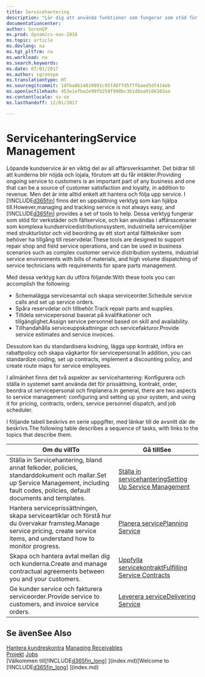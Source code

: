 ```yaml
---
title: Servicehantering
description: "Lär dig att använda funktioner som fungerar som stöd för verkstäder och fältservice."
documentationcenter: 
author: SorenGP
ms.prod: dynamics-nav-2018
ms.topic: article
ms.devlang: na
ms.tgt_pltfrm: na
ms.workload: na
ms.search.keywords: 
ms.date: 07/01/2017
ms.author: sgroespe
ms.translationtype: HT
ms.sourcegitcommit: 1dfba8b14019991c95f40ffd5f7fbaed5df414eb
ms.openlocfilehash: 453e1efba2e99fb259f998bc3b1d8aa9166383aa
ms.contentlocale: sv-se
ms.lasthandoff: 12/01/2017

---
```

# <a name="service-management"></a><span data-ttu-id="b2052-103">Servicehantering</span><span class="sxs-lookup"><span data-stu-id="b2052-103">Service Management</span></span>
<span data-ttu-id="b2052-104">Löpande kundservice är en viktig del av all affärsverksamhet. Det bidrar till att kunderna blir nöjda och lojala, förutom att du får intäkter.</span><span class="sxs-lookup"><span data-stu-id="b2052-104">Providing ongoing service to customers is an important part of any business and one that can be a source of customer satisfaction and loyalty, in addition to revenue.</span></span> <span data-ttu-id="b2052-105">Men det är inte alltid enkelt att hantera och följa upp service. I [!INCLUDE[d365fin](includes/d365fin_md.md)] finns det en uppsättning verktyg som kan hjälpa till.</span><span class="sxs-lookup"><span data-stu-id="b2052-105">However,managing and tracking service is not always easy, and [!INCLUDE[d365fin](includes/d365fin_md.md)] provides a set of tools to help.</span></span> <span data-ttu-id="b2052-106">Dessa verktyg fungerar som stöd för verkstäder och fältservice, och kan användas i affärsscenarier som komplexa kundservicedistributionssystem, industriella servicemiljöer med strukturlistor och vid beordring av ett stort antal fälttekniker som behöver ha tillgång till reservdelar.</span><span class="sxs-lookup"><span data-stu-id="b2052-106">These tools are designed to support repair shop and field service operations, and can be used in business scenarios such as complex customer service distribution systems, industrial service environments with bills of materials, and high volume dispatching of service technicians with requirements for spare parts management.</span></span>  

 <span data-ttu-id="b2052-107">Med dessa verktyg kan du utföra följande:</span><span class="sxs-lookup"><span data-stu-id="b2052-107">With these tools you can accomplish the following:</span></span>  

* <span data-ttu-id="b2052-108">Schemalägga servicesamtal och skapa serviceorder.</span><span class="sxs-lookup"><span data-stu-id="b2052-108">Schedule service calls and set up service orders.</span></span>  
* <span data-ttu-id="b2052-109">Spåra reservdelar och tillbehör.</span><span class="sxs-lookup"><span data-stu-id="b2052-109">Track repair parts and supplies.</span></span>  
* <span data-ttu-id="b2052-110">Tilldela servicepersonal baserat på kvalifikationer och tillgänglighet.</span><span class="sxs-lookup"><span data-stu-id="b2052-110">Assign service personnel based on skill and availability.</span></span>  
* <span data-ttu-id="b2052-111">Tillhandahålla serviceuppskattningar och servicefakturor.</span><span class="sxs-lookup"><span data-stu-id="b2052-111">Provide service estimates and service invoices.</span></span>  

<span data-ttu-id="b2052-112">Dessutom kan du standardisera kodning, lägga upp kontrakt, införa en rabattpolicy och skapa vägkartor för servicepersonal.</span><span class="sxs-lookup"><span data-stu-id="b2052-112">In addition, you can standardize coding, set up contracts, implement a discounting policy, and create route maps for service employees.</span></span>  

<span data-ttu-id="b2052-113">I allmänhet finns det två aspekter av servicehantering: Konfigurera och ställa in systemet samt använda det för prissättning, kontrakt, order, beordra ut servicepersonal och finplanera.</span><span class="sxs-lookup"><span data-stu-id="b2052-113">In general, there are two aspects to service management: configuring and setting up your system, and using it for pricing, contracts, orders, service personnel dispatch, and job scheduler.</span></span>  

<span data-ttu-id="b2052-114">I följande tabell beskrivs en serie uppgifter, med länkar till de avsnitt där de beskrivs.</span><span class="sxs-lookup"><span data-stu-id="b2052-114">The following table describes a sequence of tasks, with links to the topics that describe them.</span></span>   

|<span data-ttu-id="b2052-115">**Om du vill**</span><span class="sxs-lookup"><span data-stu-id="b2052-115">**To**</span></span>|<span data-ttu-id="b2052-116">**Gå till**</span><span class="sxs-lookup"><span data-stu-id="b2052-116">**See**</span></span>|  
|------------|-------------|  
|<span data-ttu-id="b2052-117">Ställa in Servicehantering, bland annat felkoder, policies, standarddokument och mallar.</span><span class="sxs-lookup"><span data-stu-id="b2052-117">Set up Service Management, including fault codes, policies, default documents and templates.</span></span>|[<span data-ttu-id="b2052-118">Ställa in servicehantering</span><span class="sxs-lookup"><span data-stu-id="b2052-118">Setting Up Service Management</span></span>](service-setup-service.md)|  
|<span data-ttu-id="b2052-119">Hantera serviceprissättningen, skapa serviceartiklar och förstå hur du övervakar framsteg.</span><span class="sxs-lookup"><span data-stu-id="b2052-119">Manage service pricing, create service items, and understand how to monitor progress.</span></span>|[<span data-ttu-id="b2052-120">Planera service</span><span class="sxs-lookup"><span data-stu-id="b2052-120">Planning Service</span></span>](service-plan-service.md)|  
|<span data-ttu-id="b2052-121">Skapa och hantera avtal mellan dig och kunderna.</span><span class="sxs-lookup"><span data-stu-id="b2052-121">Create and manage contractual agreements between you and your customers.</span></span>|[<span data-ttu-id="b2052-122">Uppfylla servicekontrakt</span><span class="sxs-lookup"><span data-stu-id="b2052-122">Fulfilling Service Contracts</span></span>](service-fulfill-service-contracts.md)|  
|<span data-ttu-id="b2052-123">Ge kunder service och fakturera serviceorder.</span><span class="sxs-lookup"><span data-stu-id="b2052-123">Provide service to customers, and invoice service orders.</span></span>|[<span data-ttu-id="b2052-124">Leverera service</span><span class="sxs-lookup"><span data-stu-id="b2052-124">Delivering Service</span></span>](service-deliver-service.md)|  

## <a name="see-also"></a><span data-ttu-id="b2052-125">Se även</span><span class="sxs-lookup"><span data-stu-id="b2052-125">See Also</span></span>  
<span data-ttu-id="b2052-126">[Hantera kundreskontra](receivables-manage-receivables.md) </span><span class="sxs-lookup"><span data-stu-id="b2052-126">[Managing Receivables](receivables-manage-receivables.md) </span></span>  
<span data-ttu-id="b2052-127">[Projekt](projects-how-create-jobs.md) </span><span class="sxs-lookup"><span data-stu-id="b2052-127">[Jobs](projects-how-create-jobs.md) </span></span>  
<span data-ttu-id="b2052-128">[Välkommen till[!INCLUDE[d365fin_long](includes/d365fin_long_md.md)] ](index.md)</span><span class="sxs-lookup"><span data-stu-id="b2052-128">[Welcome to [!INCLUDE[d365fin_long](includes/d365fin_long_md.md)] ](index.md)</span></span>

